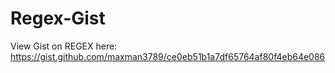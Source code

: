 # Regex-Gist

View Gist on REGEX here: https://gist.github.com/maxman3789/ce0eb51b1a7df65764af80f4eb64e086
